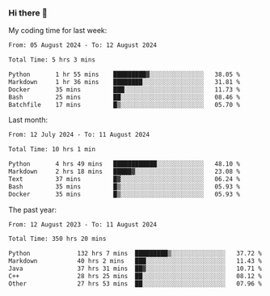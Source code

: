 ### Hi there 👋

My coding time for last week:

<!--START_SECTION:week-->

```txt
From: 05 August 2024 - To: 12 August 2024

Total Time: 5 hrs 3 mins

Python       1 hr 55 mins    █████████▓░░░░░░░░░░░░░░░   38.05 %
Markdown     1 hr 36 mins    ████████░░░░░░░░░░░░░░░░░   31.81 %
Docker       35 mins         ███░░░░░░░░░░░░░░░░░░░░░░   11.73 %
Bash         25 mins         ██░░░░░░░░░░░░░░░░░░░░░░░   08.46 %
Batchfile    17 mins         █▒░░░░░░░░░░░░░░░░░░░░░░░   05.70 %
```

<!--END_SECTION:week-->

Last month:

<!--START_SECTION:month-->

```txt
From: 12 July 2024 - To: 11 August 2024

Total Time: 10 hrs 1 min

Python       4 hrs 49 mins   ████████████░░░░░░░░░░░░░   48.10 %
Markdown     2 hrs 18 mins   █████▓░░░░░░░░░░░░░░░░░░░   23.08 %
Text         37 mins         █▓░░░░░░░░░░░░░░░░░░░░░░░   06.24 %
Bash         35 mins         █▒░░░░░░░░░░░░░░░░░░░░░░░   05.93 %
Docker       35 mins         █▒░░░░░░░░░░░░░░░░░░░░░░░   05.93 %
```

<!--END_SECTION:month-->

The past year:

<!--START_SECTION:year-->

```txt
From: 12 August 2023 - To: 11 August 2024

Total Time: 350 hrs 20 mins

Python             132 hrs 7 mins  █████████▒░░░░░░░░░░░░░░░   37.72 %
Markdown           40 hrs 2 mins   ███░░░░░░░░░░░░░░░░░░░░░░   11.43 %
Java               37 hrs 31 mins  ██▓░░░░░░░░░░░░░░░░░░░░░░   10.71 %
C++                28 hrs 25 mins  ██░░░░░░░░░░░░░░░░░░░░░░░   08.12 %
Other              27 hrs 53 mins  ██░░░░░░░░░░░░░░░░░░░░░░░   07.96 %
```

<!--END_SECTION:year-->
